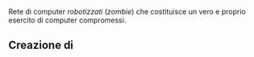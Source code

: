 Rete di computer _robotizzati_ (_zombie_) che costituisce un vero e proprio esercito di computer compromessi.

## Creazione di 